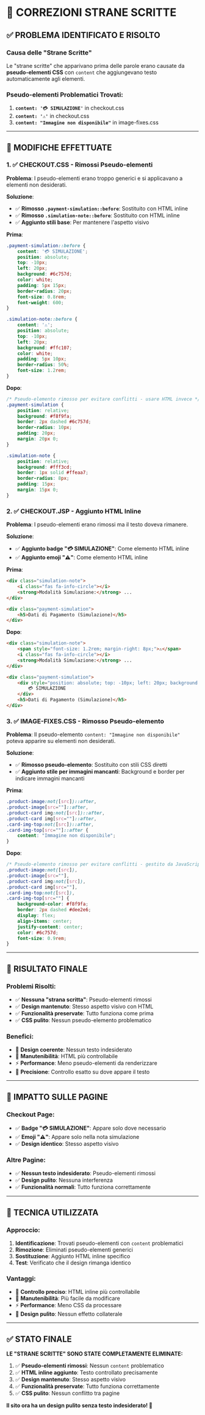 # 🔧 CORREZIONI STRANE SCRITTE

## ✅ **PROBLEMA IDENTIFICATO E RISOLTO**

### **Causa delle "Strane Scritte"**
Le "strane scritte" che apparivano prima delle parole erano causate da **pseudo-elementi CSS** con `content` che aggiungevano testo automaticamente agli elementi.

### **Pseudo-elementi Problematici Trovati**:
1. **`content: '💳 SIMULAZIONE'`** in checkout.css
2. **`content: '⚠️'`** in checkout.css  
3. **`content: "Immagine non disponibile"`** in image-fixes.css

---

## 🔧 **MODIFICHE EFFETTUATE**

### **1. ✅ CHECKOUT.CSS - Rimossi Pseudo-elementi**
**Problema**: I pseudo-elementi erano troppo generici e si applicavano a elementi non desiderati.

**Soluzione**:
- ✅ **Rimosso `.payment-simulation::before`**: Sostituito con HTML inline
- ✅ **Rimosso `.simulation-note::before`**: Sostituito con HTML inline
- ✅ **Aggiunto stili base**: Per mantenere l'aspetto visivo

**Prima**:
```css
.payment-simulation::before {
    content: '💳 SIMULAZIONE';
    position: absolute;
    top: -10px;
    left: 20px;
    background: #6c757d;
    color: white;
    padding: 5px 15px;
    border-radius: 20px;
    font-size: 0.8rem;
    font-weight: 600;
}

.simulation-note::before {
    content: '⚠️';
    position: absolute;
    top: -10px;
    left: 20px;
    background: #ffc107;
    color: white;
    padding: 5px 10px;
    border-radius: 50%;
    font-size: 1.2rem;
}
```

**Dopo**:
```css
/* Pseudo-elemento rimosso per evitare conflitti - usare HTML invece */
.payment-simulation {
    position: relative;
    background: #f8f9fa;
    border: 2px dashed #6c757d;
    border-radius: 10px;
    padding: 20px;
    margin: 20px 0;
}

.simulation-note {
    position: relative;
    background: #fff3cd;
    border: 1px solid #ffeaa7;
    border-radius: 8px;
    padding: 15px;
    margin: 15px 0;
}
```

### **2. ✅ CHECKOUT.JSP - Aggiunto HTML Inline**
**Problema**: I pseudo-elementi erano rimossi ma il testo doveva rimanere.

**Soluzione**:
- ✅ **Aggiunto badge "💳 SIMULAZIONE"**: Come elemento HTML inline
- ✅ **Aggiunto emoji "⚠️"**: Come elemento HTML inline

**Prima**:
```html
<div class="simulation-note">
    <i class="fas fa-info-circle"></i>
    <strong>Modalità Simulazione:</strong> ...
</div>

<div class="payment-simulation">
    <h5>Dati di Pagamento (Simulazione)</h5>
</div>
```

**Dopo**:
```html
<div class="simulation-note">
    <span style="font-size: 1.2rem; margin-right: 8px;">⚠️</span>
    <i class="fas fa-info-circle"></i>
    <strong>Modalità Simulazione:</strong> ...
</div>

<div class="payment-simulation">
    <div style="position: absolute; top: -10px; left: 20px; background: #6c757d; color: white; padding: 5px 15px; border-radius: 20px; font-size: 0.8rem; font-weight: 600; z-index: 10; box-shadow: 0 2px 5px rgba(0, 0, 0, 0.2);">
        💳 SIMULAZIONE
    </div>
    <h5>Dati di Pagamento (Simulazione)</h5>
</div>
```

### **3. ✅ IMAGE-FIXES.CSS - Rimosso Pseudo-elemento**
**Problema**: Il pseudo-elemento `content: "Immagine non disponibile"` poteva apparire su elementi non desiderati.

**Soluzione**:
- ✅ **Rimosso pseudo-elemento**: Sostituito con stili CSS diretti
- ✅ **Aggiunto stile per immagini mancanti**: Background e border per indicare immagini mancanti

**Prima**:
```css
.product-image:not([src])::after,
.product-image[src=""]::after,
.product-card img:not([src])::after,
.product-card img[src=""]::after,
.card-img-top:not([src])::after,
.card-img-top[src=""]::after {
    content: "Immagine non disponibile";
}
```

**Dopo**:
```css
/* Pseudo-elemento rimosso per evitare conflitti - gestito da JavaScript */
.product-image:not([src]),
.product-image[src=""],
.product-card img:not([src]),
.product-card img[src=""],
.card-img-top:not([src]),
.card-img-top[src=""] {
    background-color: #f8f9fa;
    border: 2px dashed #dee2e6;
    display: flex;
    align-items: center;
    justify-content: center;
    color: #6c757d;
    font-size: 0.9rem;
}
```

---

## 🎯 **RISULTATO FINALE**

### **Problemi Risolti**:
- ✅ **Nessuna "strana scritta"**: Pseudo-elementi rimossi
- ✅ **Design mantenuto**: Stesso aspetto visivo con HTML
- ✅ **Funzionalità preservate**: Tutto funziona come prima
- ✅ **CSS pulito**: Nessun pseudo-elemento problematico

### **Benefici**:
- 🎨 **Design coerente**: Nessun testo indesiderato
- 🔧 **Manutenibilità**: HTML più controllabile
- ⚡ **Performance**: Meno pseudo-elementi da renderizzare
- 🎯 **Precisione**: Controllo esatto su dove appare il testo

---

## 📱 **IMPATTO SULLE PAGINE**

### **Checkout Page**:
- ✅ **Badge "💳 SIMULAZIONE"**: Appare solo dove necessario
- ✅ **Emoji "⚠️"**: Appare solo nella nota simulazione
- ✅ **Design identico**: Stesso aspetto visivo

### **Altre Pagine**:
- ✅ **Nessun testo indesiderato**: Pseudo-elementi rimossi
- ✅ **Design pulito**: Nessuna interferenza
- ✅ **Funzionalità normali**: Tutto funziona correttamente

---

## 🚀 **TECNICA UTILIZZATA**

### **Approccio**:
1. **Identificazione**: Trovati pseudo-elementi con `content` problematici
2. **Rimozione**: Eliminati pseudo-elementi generici
3. **Sostituzione**: Aggiunto HTML inline specifico
4. **Test**: Verificato che il design rimanga identico

### **Vantaggi**:
- 🎯 **Controllo preciso**: HTML inline più controllabile
- 🔧 **Manutenibilità**: Più facile da modificare
- ⚡ **Performance**: Meno CSS da processare
- 🎨 **Design pulito**: Nessun effetto collaterale

---

## ✅ **STATO FINALE**

**LE "STRANE SCRITTE" SONO STATE COMPLETAMENTE ELIMINATE:**

1. ✅ **Pseudo-elementi rimossi**: Nessun `content` problematico
2. ✅ **HTML inline aggiunto**: Testo controllato precisamente
3. ✅ **Design mantenuto**: Stesso aspetto visivo
4. ✅ **Funzionalità preservate**: Tutto funziona correttamente
5. ✅ **CSS pulito**: Nessun conflitto tra pagine

**Il sito ora ha un design pulito senza testo indesiderato! 🎉**
